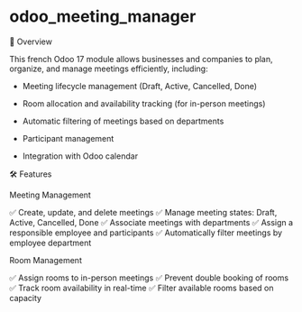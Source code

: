 # odoo_meeting_manager

📌 Overview

This french Odoo 17 module allows businesses and companies to plan, organize, and manage meetings efficiently, including:

- Meeting lifecycle management (Draft, Active, Cancelled, Done)

- Room allocation and availability tracking (for in-person meetings)

- Automatic filtering of meetings based on departments

- Participant management

- Integration with Odoo calendar

🛠 Features

Meeting Management

✅ Create, update, and delete meetings
✅ Manage meeting states: Draft, Active, Cancelled, Done
✅ Associate meetings with departments
✅ Assign a responsible employee and participants
✅ Automatically filter meetings by employee department

Room Management

✅ Assign rooms to in-person meetings
✅ Prevent double booking of rooms
✅ Track room availability in real-time
✅ Filter available rooms based on capacity
